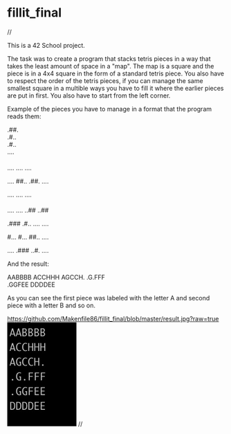 # fillit_final
//
		
This is a 42 School project.

The task was to create a program that stacks tetris pieces in a way that takes the least amount of space in a "map".
The map is a square and the piece is in a 4x4 square in the form of a standard tetris piece. You also have to respect the order of the tetris pieces,
if you can manage the same smallest square in a multible ways you have to fill it where the earlier pieces are put in first. 
You also have to start from the left corner.

Example of the pieces you have to manage in a format that the program reads them:

.##.                                                                                                                                                                                                                      
.#..                                                                                                                                                                  
.#..                                                                                                                                                                  
....                                                                                                                                                                  
                                                                                                                                                                                        
#### 
....
....
....

....
##..
.##.
....

....
....
....
####

....
....
..##
..##

.###
.#..
....
....

#...
#...
##..
....

....
.###
..#.
....

And the result:

AABBBB
ACCHHH
AGCCH.
.G.FFF           
.GGFEE
DDDDEE

As you can see the first piece was labeled with the letter A and second piece with a letter B and so on.

https://github.com/Makenfile86/fillit_final/blob/master/result.jpg?raw=true
![What is this](https://github.com/Makenfile86/fillit_final/blob/master/result.jpg?raw=true)
//

